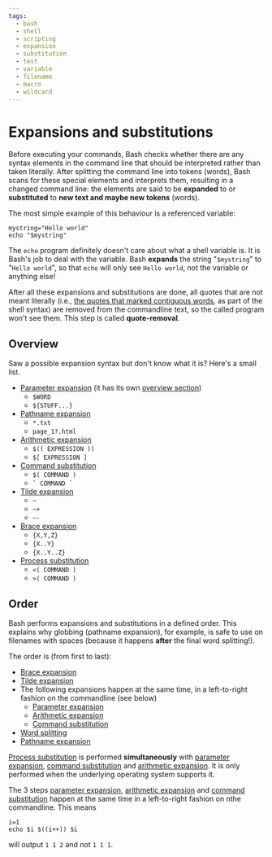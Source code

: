```yaml
---
tags:
  - bash
  - shell
  - scripting
  - expansion
  - substitution
  - text
  - variable
  - filename
  - macro
  - wildcard
---
```


# Expansions and substitutions

Before executing your commands, Bash checks whether there are any syntax
elements in the command line that should be interpreted rather than
taken literally. After splitting the command line into tokens (words),
Bash scans for these special elements and interprets them, resulting in
a changed command line: the elements are said to be **expanded** to or
**substituted** to **new text and maybe new tokens** (words).

The most simple example of this behaviour is a referenced variable:

    mystring="Hello world"
    echo "$mystring"

The `echo` program definitely doesn't care about what a shell variable
is. It is Bash's job to deal with the variable. Bash **expands** the
string "`$mystring`" to "`Hello world`", so that `echo` will only
see `Hello world`, not the variable or anything else!

After all these expansions and substitutions are done, all quotes that
are not meant literally (i.e., [the quotes that marked contiguous
words](../../syntax/quoting.md), as part of the shell syntax) are removed from
the commandline text, so the called program won't see them. This step
is called **quote-removal**.

## Overview

Saw a possible expansion syntax but don't know what it is? Here's a
small list.

-   [Parameter expansion](../../syntax/pe.md) (it has its own [overview
    section](../../syntax/pe.md#overview))
    -   `$WORD`
    -   `${STUFF...}`
-   [Pathname expansion](../../syntax/expansion/globs.md)
    -   `*.txt`
    -   `page_1?.html`
-   [Arithmetic expansion](../../syntax/expansion/arith.md)
    -   `$(( EXPRESSION ))`
    -   `$[ EXPRESSION ]`
-   [Command substitution](../../syntax/expansion/cmdsubst.md)
    -   `$( COMMAND )`
    -   `` ` COMMAND ` ``
-   [Tilde expansion](../../syntax/expansion/tilde.md)
    -   `~`
    -   `~+`
    -   `~-`
-   [Brace expansion](../../syntax/expansion/brace.md)
    -   `{X,Y,Z}`
    -   `{X..Y}`
    -   `{X..Y..Z}`
-   [Process substitution](../../syntax/expansion/proc_subst.md)
    -   `<( COMMAND )`
    -   `>( COMMAND )`

## Order

Bash performs expansions and substitutions in a defined order. This
explains why globbing (pathname expansion), for example, is safe to use
on filenames with spaces (because it happens **after** the final word
splitting!).

The order is (from first to last):

-   [Brace expansion](../../syntax/expansion/brace.md)
-   [Tilde expansion](../../syntax/expansion/tilde.md)
-   The following expansions happen at the same time, in a left-to-right
    fashion on the commandline (see below)
    -   [Parameter expansion](../../syntax/pe.md)
    -   [Arithmetic expansion](../../syntax/expansion/arith.md)
    -   [Command substitution](../../syntax/expansion/cmdsubst.md)
-   [Word splitting](../../syntax/expansion/wordsplit.md)
-   [Pathname expansion](../../syntax/expansion/globs.md)

[Process substitution](../../syntax/expansion/proc_subst.md) is performed
**simultaneously** with [parameter expansion](../../syntax/pe.md), [command
substitution](../../syntax/expansion/cmdsubst.md) and [arithmetic
expansion](../../syntax/expansion/arith.md). It is only performed when the
underlying operating system supports it.

The 3 steps [parameter expansion](../../syntax/pe.md), [arithmetic
expansion](../../syntax/expansion/arith.md) and [command
substitution](../../syntax/expansion/cmdsubst.md) happen at the same time in a
left-to-right fashion on nthe commandline. This means

    i=1
    echo $i $((i++)) $i

will output `1 1 2` and not `1 1 1`.
